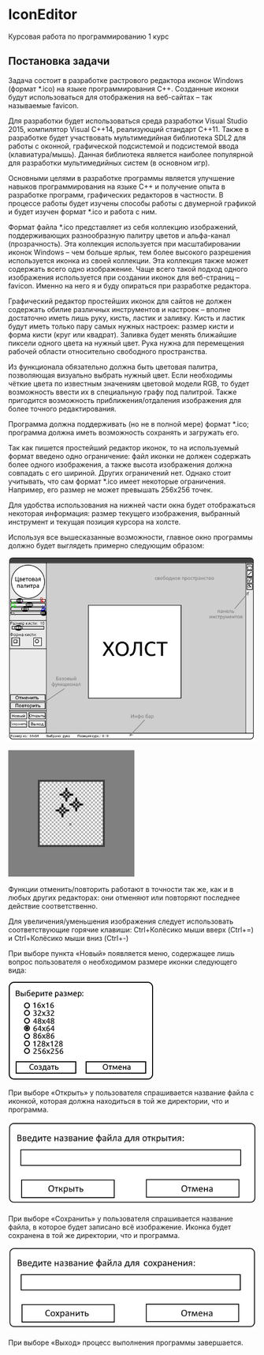 # IconEditor
Курсовая работа по программированию 1 курс

## Постановка задачи
Задача состоит в разработке растрового редактора иконок Windows (формат *.ico) на языке программирования C++. 
Созданные иконки будут использоваться для отображения на веб-сайтах – так называемые favicon.

Для разработки будет использоваться среда разработки Visual Studio 2015, компилятор Visual C++14, 
реализующий стандарт C++11. Также в разработке будет участвовать мультимедийная библиотека SDL2 
для работы с оконной, графической подсистемой и подсистемой ввода (клавиатура/мышь). Данная 
библиотека является наиболее популярной для разработки мультимедийных систем (в основном игр). 

Основными целями в разработке программы является улучшение навыков программирования на языке C++ и 
получение опыта в разработке программ, графических редакторов в частности. В процессе работы будет 
изучены способы работы с двумерной графикой и будет изучен формат *.ico и работа с ним. 

Формат файла *.ico представляет из себя коллекцию изображений, поддерживающих разнообразную палитру 
цветов и альфа-канал (прозрачность). Эта коллекция используется при масштабировании иконок Windows – 
чем больше ярлык, тем более высокого разрешения используется иконка из своей коллекции. Эта коллекция 
также может содержать всего одно изображение. Чаще всего такой подход одного изображения используется 
при создании иконок для веб-страниц – favicon. Именно на него я и буду опираться при разработке редактора.

Графический редактор простейших иконок для сайтов не должен содержать обилие различных инструментов и 
настроек – вполне достаточно иметь лишь руку, кисть, ластик и заливку. Кисть и ластик будут иметь только 
пару самых нужных настроек: размер кисти и форма кисти (круг или квадрат). Заливка будет менять ближайшие 
пиксели одного цвета на нужный цвет. Рука нужна для перемещения рабочей области относительно свободного 
пространства.

Из функционала обязательно должна быть цветовая палитра, позволяющая визуально выбрать нужный цвет. Если 
необходимы чёткие цвета по известным значениям цветовой модели RGB, то будет возможность ввести их в 
специальную графу под палитрой. Также пригодится возможность приближения/отдаления изображения для более 
точного редактирования. 

Программа должна поддерживать (но не в полной мере) формат *.ico; программа должна иметь возможность 
сохранять и загружать его. 

Так как пишется простейший редактор иконок, то на используемый формат введено одно ограничение: файл иконки 
не должен содержать более одного изображения, а также высота изображения должна совпадать с его шириной. 
Других ограничений нет. Однако стоит учитывать, что сам формат *.ico имеет некоторые ограничения. Например, 
его размер не может превышать 256x256 точек.

Для удобства использования на нижней части окна будет отображаться некоторая информация: размер текущего 
изображения, выбранный инструмент и текущая позиция курсора на холсте. 

Используя все вышесказанные возможности, главное окно программы должно будет выглядеть примерно следующим 
образом: 

![im1](image1.png)

![im2](image2.png)

Функции отменить/повторить работают в точности так же, как и в любых других редакторах: они отменяют или 
повторяют последнее действие соответственно. 

Для увеличения/уменьшения изображения следует использовать соответствующие горячие клавиши: 
Ctrl+Колёсико мыши вверх (Ctrl+=) и Ctrl+Колёсико мыши вниз (Ctrl+-)

При выборе пункта «Новый» появляется меню, содержащее лишь вопрос пользователя о необходимом размере иконки 
следующего вида:

![im3](image3.png)

При выборе «Открыть» у пользователя спрашивается название файла с иконкой, которая должна находиться в той же 
директории, что и программа. 

![im4](image4.png)

При выборе «Сохранить» у пользователя спрашивается название файла, в которое будет записано всё изображение. 
Иконка будет сохранена в той же директории, что и программа.

![im5](image5.png)

При выборе «Выход» процесс выполнения программы завершается.
